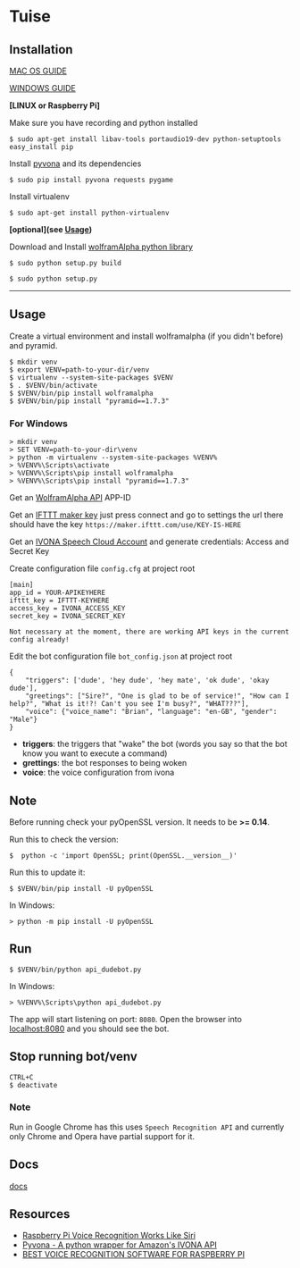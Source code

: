 # Tuise

## Installation

[MAC OS GUIDE](./docs/mac.md)

[WINDOWS GUIDE](./docs/windows.md)

**[LINUX or Raspberry Pi]**

Make sure you have recording and python installed

    $ sudo apt-get install libav-tools portaudio19-dev python-setuptools easy_install pip

Install [pyvona](https://github.com/zbears/pyvona) and its dependencies

    $ sudo pip install pyvona requests pygame

Install virtualenv

    $ sudo apt-get install python-virtualenv


**\[optional\](see [Usage](./#usage))**

Download and Install [wolframAlpha python library](https://github.com/jaraco/wolframalpha)

    $ sudo python setup.py build

    $ sudo python setup.py

<hr>

## Usage

Create a virtual environment and install wolframalpha (if you didn't before) and pyramid.

    $ mkdir venv
    $ export VENV=path-to-your-dir/venv
    $ virtualenv --system-site-packages $VENV
    $ . $VENV/bin/activate
    $ $VENV/bin/pip install wolframalpha
    $ $VENV/bin/pip install "pyramid==1.7.3"

### For Windows

    > mkdir venv
    > SET VENV=path-to-your-dir\venv
    > python -m virtualenv --system-site-packages %VENV%
    > %VENV%\Scripts\activate
    > %VENV%\Scripts\pip install wolframalpha
    > %VENV%\Scripts\pip install "pyramid==1.7.3"


Get an [WolframAlpha API](http://products.wolframalpha.com/api/) APP-ID

Get an [IFTTT maker key](https://ifttt.com/maker) just press connect and go to settings the url there should have the key `https://maker.ifttt.com/use/KEY-IS-HERE`

Get an [IVONA Speech Cloud Account](https://www.ivona.com/us/for-business/speech-cloud/) and generate credentials: Access and Secret Key


Create configuration file `config.cfg` at project root

```
[main]
app_id = YOUR-APIKEYHERE
ifttt_key = IFTTT-KEYHERE
access_key = IVONA_ACCESS_KEY
secret_key = IVONA_SECRET_KEY
```

```
Not necessary at the moment, there are working API keys in the current config already!
```

Edit the bot configuration file `bot_config.json` at project root

```
{
	"triggers": ['dude', 'hey dude', 'hey mate', 'ok dude', 'okay dude'],
	"greetings": ["Sire?", "One is glad to be of service!", "How can I help?", "What is it!?! Can't you see I'm busy?", "WHAT???"],
	"voice": {"voice_name": "Brian", "language": "en-GB", "gender": "Male"}
}
```

- **triggers**: the triggers that "wake" the bot (words you say so that the bot know you want to execute a command)
- **grettings**: the bot responses to being woken
- **voice**: the voice configuration from ivona

## Note
Before running check your pyOpenSSL version. It needs to be **>= 0.14**.

Run this to check the version:

    $  python -c 'import OpenSSL; print(OpenSSL.__version__)'

Run this to update it:    

    $ $VENV/bin/pip install -U pyOpenSSL

In Windows:

    > python -m pip install -U pyOpenSSL

## Run

    $ $VENV/bin/python api_dudebot.py

In Windows:

    > %VENV%\Scripts\python api_dudebot.py

The app will start listening on port: `8080`.
Open the browser into [localhost:8080](http://localhost:8080) and you should see the bot.

## Stop running bot/venv

    CTRL+C
    $ deactivate

### Note
Run in Google Chrome has this uses `Speech Recognition API`  and currently only Chrome and Opera have partial support for it.

## Docs
[docs](./docs)

## Resources

- [Raspberry Pi Voice Recognition Works Like Siri](https://oscarliang.com/raspberry-pi-voice-recognition-works-like-siri/)
- [Pyvona - A python wrapper for Amazon's IVONA API](http://zacharybears.com/pyvona/)
- [BEST VOICE RECOGNITION SOFTWARE FOR RASPBERRY PI](http://diyhacking.com/best-voice-recognition-software-for-raspberry-pi/)
